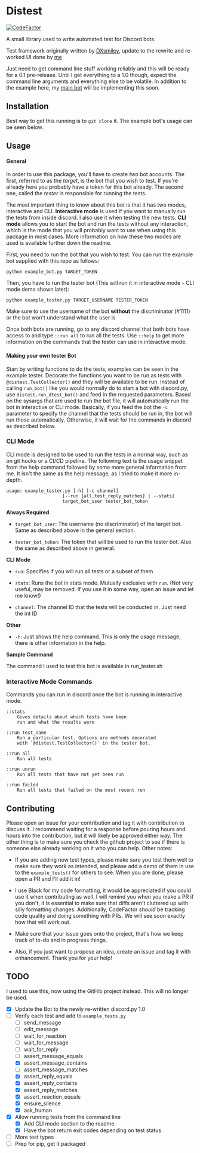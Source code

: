 # Distest

[![CodeFactor](https://www.codefactor.io/repository/github/jakecover/distest/badge/feature/refactor_modules?style=flat-square)](https://www.codefactor.io/repository/github/jakecover/distest/overview/feature/refactor_modules?style=flat-square)

A small library used to write automated test for Discord bots.

Test framework originally written by [DXsmiley](https://github.com/DXsmiley), update to the rewrite and re-worked UI done by [me](https://github.com/JacobCover)

Just need to get command line stuff working reliably and this will be ready for a 0.1 pre-release. Until I get everything to a 1.0 though, expect the command line arguments and everything else to be volatile. In addition to the example here, my [main bot](https://github.com/JacobCover/ReplyBot) will be implementing this soon.

## Installation

Best way to get this running is to `git clone` it. The example bot's usage can be seen below.

## Usage

#### General
In order to use this package, you'll have to create *two* bot accounts. The first, referred to as the *target*, is the bot that you wish to test. If you're already here you probably have a token for this bot already. The second one, called the *tester* is responsible for running the tests.

The most important thing to know about this bot is that it has two modes, interactive and CLI. **Interactive mode** is used if you want to manually run the tests from inside discord. I also use it when testing the new tests. **CLI mode** allows you to start the bot and run the tests without any interaction, which is the mode that you will probably want to use when using this package in most cases. More information on how these two modes are used is available further down the readme.

First, you need to run the bot that you wish to test. You can run the example bot supplied with this repo as follows:
```
python example_bot.py TARGET_TOKEN
```

Then, you have to run the tester bot (This will run it in interactive mode - CLI mode demo shown later):
```
python example_tester.py TARGET_USERNAME TESTER_TOKEN
```

Make sure to use the username of the bot **without** the discriminator (#1111) or the bot won't understand what the user is

Once both bots are running, go to any discord channel that both bots have access to and type `::run all` to run all the tests. Use `::help` to get more information on the commands that the tester can use in interactive mode.

#### Making your own tester Bot
Start by writing functions to do the tests, examples can be seen in the example tester. Decorate the functions you want to be run as tests with `@distest.TestCollector()` and they will be available to be run. Instead of calling `run_bot()` like you would normally do to start a bot with discord.py, use `distest.run_dtest_bot()` and feed in the requested parameters. Based on the sysargs that are used to run the bot file, it will automatically run the bot in interactive or CLI mode. Basically, if you feed the bot the `-c` parameter to specify the channel that the tests should be run in, the bot will run those automatically. Otherwise, it will wait for the commands in discord as described below. 

### CLI Mode
CLI mode is designed to be used to run the tests in a normal way, such as on git hooks or a CI/CD pipeline. The following text is the usage snippet from the help command followed by some more general information from me. It isn't the same as the help message, as I tried to make it more in-depth. 

    usage: example_tester.py [-h] [-c channel]
                         [--run {all,test_reply_matches} | --stats]
                         target_bot_user tester_bot_token
                         

**Always Required**

- `target_bot_user`: The username (no discriminator) of the target bot. Same as described above in the general section.

- `tester_bot_token`: The token that will be used to run the tester bot. Also the same as described above in general.

**CLI Mode**

- `run`: Specifies if you will run all tests or a subset of them

- `stats`: Runs the bot in stats mode. Mutually exclusive with `run`. (Not very useful, may be removed. If you use it in some way, open an issue and let me know!)

- `channel`: The channel ID that the tests will be conducted in. Just need the int ID

**Other**

- `-h`: Just shows the help command. This is only the usage message, there is other information in the help.

**Sample Command**

The command I used to test this bot is available in run_tester.sh


### Interactive Mode Commands
Commands you can run in discord once the bot is running in interactive mode.

    ::stats
        Gives details about which tests have been
        run and what the results were

    ::run test_name
        Run a particular test. Options are methods decorated 
        with `@distest.TestCollector()` in the tester bot.

    ::run all
        Run all tests

    ::run unrun
        Run all tests that have not yet been run

    ::run failed
        Run all tests that failed on the most recent run


## Contributing
Please open an issue for your contribution and tag it with contribution to discuss it. I recommend waiting for a response before pouring hours and hours into the contribution, but it will likely be approved either way. The other thing is to make sure you check the github project to see if there is someone else already working on it who you can help. Other notes:

* If you are adding new test types, please make sure you test them well to make sure they work as intended, and please add a demo of them in use to the `example_tests()` for others to see. When you are done, please open a PR and I'll add it in!

* I use Black for my code formatting, it would be appreciated if you could use it when contributing as well. I will remind you when you make a PR if you don't, it is essential to make sure that diffs aren't cluttered up with silly formatting changes. Additionally, CodeFactor *should* be tracking code quality and doing something with PRs. We will see soon exactly how that will work out.

* Make sure that your issue goes onto the project, that's how we keep track of to-do and in progress things.

* Also, if you just want to propose an idea, create an issue and tag it with enhancement. Thank you for your help!




## TODO

I used to use this, now using the GitHib project instead. This will no longer be used.

- [x] Update the Bot to the newly re-written discord.py 1.0
- [ ] Verify each test and add to `example_tests.py`
    - [ ] send_message
    - [ ] edit_message
    - [ ] wait_for_reaction
    - [ ] wait_for_message
    - [ ] wait_for_reply
    - [ ] assert_message_equals
    - [x] assert_message_contains
    - [ ] assert_message_matches
    - [x] assert_reply_equals
    - [x] assert_reply_contains
    - [x] assert_reply_matches
    - [x] assert_reaction_equals
    - [x] ensure_silence
    - [x] ask_human
- [x] Allow running tests from the command line
    - [x] Add CLI mode section to the readme
    - [x] Have the bot return exit codes depending on test status
- [ ] More test types
- [ ] Prep for pip, get it packaged